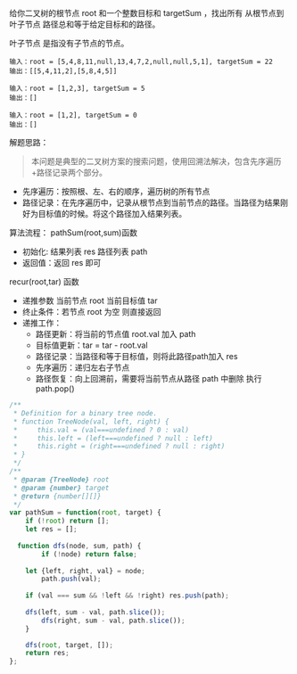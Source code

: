 给你二叉树的根节点 root 和一个整数目标和 targetSum ，找出所有 从根节点到叶子节点 路径总和等于给定目标和的路径。

叶子节点 是指没有子节点的节点。

```
输入：root = [5,4,8,11,null,13,4,7,2,null,null,5,1], targetSum = 22
输出：[[5,4,11,2],[5,8,4,5]]

输入：root = [1,2,3], targetSum = 5
输出：[]

输入：root = [1,2], targetSum = 0
输出：[]
```

解题思路：
> 本问题是典型的二叉树方案的搜索问题，使用回溯法解决，包含先序遍历+路径记录两个部分。

- 先序遍历：按照根、左、右的顺序，遍历树的所有节点
- 路径记录：在先序遍历中，记录从根节点到当前节点的路径。当路径为结果刚好为目标值的时候。将这个路径加入结果列表。

算法流程：
pathSum(root,sum)函数
- 初始化: 结果列表 res 路径列表 path
- 返回值：返回 res 即可

recur(root,tar) 函数
- 递推参数 当前节点 root 当前目标值 tar
- 终止条件：若节点 root 为空 则直接返回
- 递推工作：
  - 路径更新：将当前的节点值 root.val 加入 path
  - 目标值更新：tar = tar - root.val
  - 路径记录：当路径和等于目标值，则将此路径path加入 res
  - 先序遍历：递归左右子节点
  - 路径恢复：向上回溯前，需要将当前节点从路径 path 中删除 执行 path.pop()

```js 
/**
 * Definition for a binary tree node.
 * function TreeNode(val, left, right) {
 *     this.val = (val===undefined ? 0 : val)
 *     this.left = (left===undefined ? null : left)
 *     this.right = (right===undefined ? null : right)
 * }
 */
/**
 * @param {TreeNode} root
 * @param {number} target
 * @return {number[][]}
 */
var pathSum = function(root, target) {
	if (!root) return [];
	let res = [];
  
  function dfs(node, sum, path) {
		if (!node) return false;
		
    let {left, right, val} = node;
		path.push(val);
		
    if (val === sum && !left && !right) res.push(path);
		
    dfs(left, sum - val, path.slice());
		dfs(right, sum - val, path.slice());
	}

	dfs(root, target, []);
	return res;
};
```


